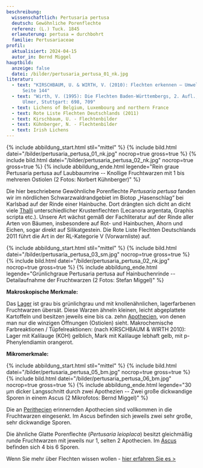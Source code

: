 ```yaml
---
beschreibung:
  wissenschaftlich: Pertusaria pertusa
  deutsch: Gewöhnliche Porenflechte
  referenz: (L.) Tuck. 1845
  erlaeuterung: pertusa = durchbohrt
  familie: Pertusariaceae
profil:
  aktualisiert: 2024-04-15
  autor_in: Bernd Miggel
hauptbild:
  anzeige: false
  datei: /bilder/pertusaria_pertusa_01_nk.jpg
literatur:
  - text: "KIRSCHBAUM, U. & WIRTH, V. (2010): Flechten erkennen – Umwelt bewerten:
      Seite 144"
  - text: "Wirth, V. (1995): Die Flechten Baden-Württembergs, 2. Aufl., 1006 S.;
      Ulmer, Stuttgart: 698, 709"
  - text: Lichens of Belgium, Luxembourg and northern France
  - text: Rote Liste Flechten Deutschlands (2011)
  - text: Kirschbaum, U. - Flechtenbilder
  - text: Kühnberger, N. - Flechtenbilder
  - text: Irish Lichens
---
```

{% include abbildung_start.html stil="mittel" %}
{% include bild.html datei="/bilder/pertusaria_pertusa_01_nk.jpg" nocrop=true gross=true %}
{% include bild.html datei="/bilder/pertusaria_pertusa_02_nk.jpg" nocrop=true gross=true %}
{% include abbildung_ende.html legende="Rein graue Pertusaria pertusa auf Laubbaumrine -- Knollige Fruchtwarzen mit 1 bis mehreren Ostiolen (2 Fotos: Norbert Kühnberger)" %}

Die hier beschriebene Gewöhnliche Porenflechte *Pertusaria pertusa* fanden wir im nördlichen Schwarzwaldrandgebiet im Biotop „Hasenschlag“ bei Karlsbad auf der Rinde einer Hainbuche. Dort drängten sich dicht an dicht viele [Thalli](Thallus "Glossar") unterschiedlicher Krustenflechten (Lecanora argentata, Graphis scripta etc.). Unsere Art wächst gemäß der Fachliteratur auf der Rinde aller Arten von Bäumen, insbesondere auf Rot- und Hainbuchen, Ahorn und Eichen, sogar direkt auf Silikatgestein. Die Rote Liste Flechten Deutschlands 2011 führt die Art in der RL-Kategorie V (Vorwarnliste) auf.

{% include abbildung_start.html stil="mittel" %}
{% include bild.html datei="/bilder/pertusaria_pertusa_03_sm.jpg" nocrop=true gross=true %}
{% include bild.html datei="/bilder/pertusaria_pertusa_02_nk.jpg" nocrop=true gross=true %}
{% include abbildung_ende.html legende="Grünlichgraue Pertusaria pertusa auf Hainbuchenrinde -- Detailaufnahme der Fruchtwarzen (2 Fotos: Stefan Miggel)" %}

**Makroskopische Merkmale:**

Das [Lager](Lager "Glossar") ist grau bis grünlichgrau und mit knollenähnlichen, lagerfarbenen Fruchtwarzen übersät. Diese Warzen ähneln kleinen, leicht abgeplattete Kartoffeln und besitzen jeweils eine bis ca. zehn [Apothecien](Apothecien "Glossar"), von denen man nur die winzigen Öffnungen (Ostiolen) sieht.
Makrochemische Farbreaktionen / Tüpfelreaktionen:  (nach KIRSCHBAUM & WIRTH 2010): Lager mit Kalilauge (KOH) gelblich, Mark mit Kalilauge lebhaft gelb, mit p-Phenylendiamin orangerot.

**Mikromerkmale:**

{% include abbildung_start.html stil="mittel" %}
{% include bild.html datei="/bilder/pertusaria_pertusa_05_bm.jpg" nocrop=true gross=true %}
{% include bild.html datei="/bilder/pertusaria_pertusa_06_bm.jpg" nocrop=true gross=true %}
{% include abbildung_ende.html legende="30 µm dicker Langsschnitt durch zwei Apothezien -- Zwei große dickwandige Sporen in einem Ascus (2 Mikrofotos: Bernd Miggel)" %}

Die an [Perithecien](Perithezien "Glossar") erinnernden Apothecien sind vollkommen in die Fruchtwarzen eingesenkt. Im Ascus befinden sich jeweils zwei sehr große, sehr dickwandige Sporen.

Die ähnliche Glatte Porenflechte (*Pertusaria leioplaca*) besitzt gleichmäßig runde Fruchtwarzen mit jeweils nur 1, selten 2 Apothecien. Im [Ascus](Asci "Glossar") befinden sich 4 bis 6 Sporen.

Wenn Sie mehr über Flechten wissen wollen - [hier erfahren Sie es >](/verwandt/flechten)
